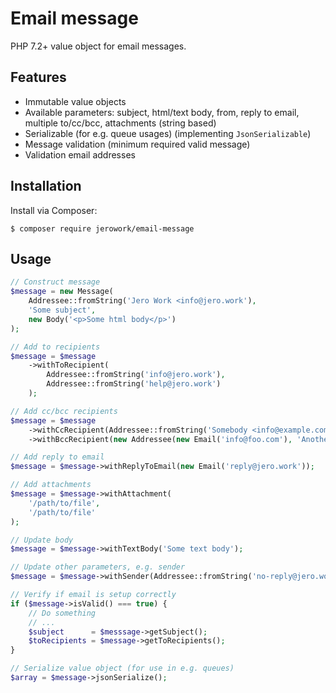 # Email message
PHP 7.2+ value object for email messages.

## Features
- Immutable value objects
- Available parameters: subject, html/text body, from, reply to email, multiple to/cc/bcc, attachments (string based)
- Serializable (for e.g. queue usages) (implementing `JsonSerializable`)
- Message validation (minimum required valid message)
- Validation email addresses

## Installation
Install via Composer:
```
$ composer require jerowork/email-message
```

## Usage
```php
// Construct message
$message = new Message(
    Addressee::fromString('Jero Work <info@jero.work'),
    'Some subject',
    new Body('<p>Some html body</p>')
);

// Add to recipients
$message = $message
    ->withToRecipient(
        Addressee::fromString('info@jero.work'),
        Addressee::fromString('help@jero.work')
    );

// Add cc/bcc recipients
$message = $message
    ->withCcRecipient(Addressee::fromString('Somebody <info@example.com>'))
    ->withBccRecipient(new Addressee(new Email('info@foo.com'), 'Another body'));

// Add reply to email
$message = $message->withReplyToEmail(new Email('reply@jero.work'));

// Add attachments
$message = $message->withAttachment(
    '/path/to/file',
    '/path/to/file'
);

// Update body
$message = $message->withTextBody('Some text body');

// Update other parameters, e.g. sender
$message = $message->withSender(Addressee::fromString('no-reply@jero.work'));

// Verify if email is setup correctly
if ($message->isValid() === true) {
    // Do something
    // ...
    $subject      = $messsage->getSubject();
    $toRecipients = $message->getToRecipients();
}

// Serialize value object (for use in e.g. queues)
$array = $message->jsonSerialize();
```
